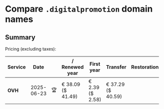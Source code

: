 # Compare `.digitalpromotion` domain names

## Summary

Pricing (excluding taxes):

| Service | Date |  | / Renewed year | First year | Transfer | Restoration |
|--|--|--|--|--|--|--|
| **OVH** | 2025-06-23 | 🏆 | € 38.09<br>($ 41.49) | € 2.39<br>($ 2.58) | € 37.29<br>($ 40.59) |  |
